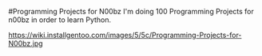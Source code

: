 #Programming Projects for N00bz
I'm doing 100 Programming Projects for n00bz in order to learn Python.

https://wiki.installgentoo.com/images/5/5c/Programming-Projects-for-N00bz.jpg
